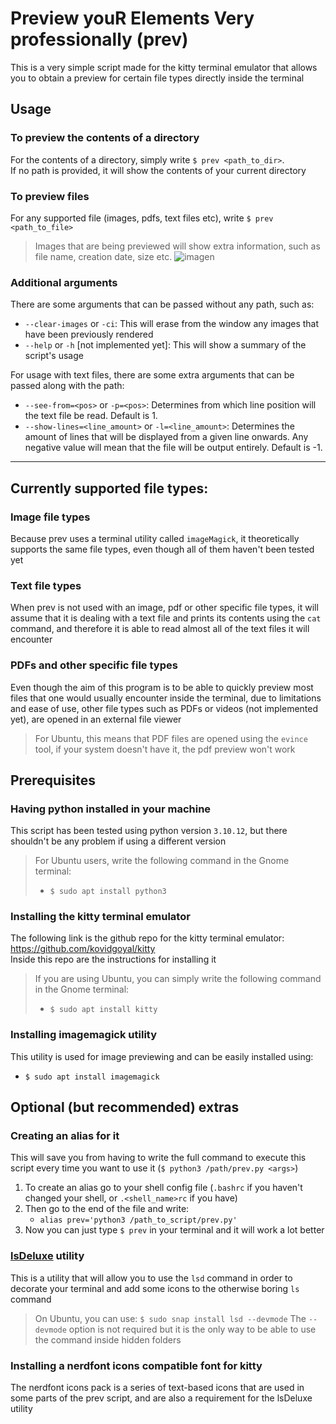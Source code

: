 # Preview  youR  Elements  Very professionally  (prev)
This is a very simple script made for the kitty terminal emulator that allows you to obtain a preview for certain file types directly inside the terminal

## Usage
### To preview the contents of a directory
For the contents of a directory, simply write `$ prev <path_to_dir>`.  
If no path is provided, it will show the contents of your current directory
### To preview files
For any supported file (images, pdfs, text files etc), write `$ prev <path_to_file>`
> Images that are being previewed will show extra information, such as file name, creation date, size etc.
> ![imagen](https://github.com/user-attachments/assets/9edfb27c-5700-4691-8954-57be21a74e9f)
### Additional arguments
There are some arguments that can be passed without any path, such as:
- `--clear-images` or `-ci`: This will erase from the window any images that have been previously rendered
- `--help` or `-h` [not implemented yet]: This will show a summary of the script's usage  
  
For usage with text files, there are some extra arguments that can be passed along with the path:
- `--see-from=<pos>` or `-p=<pos>`: Determines from which line position will the text file be read. Default is 1.
- `--show-lines=<line_amount>` or `-l=<line_amount>`: Determines the amount of lines that will be displayed from a given line onwards. Any negative value will mean that the file will be output entirely. Default is -1.

---
## Currently supported file types:
### Image file types
Because prev uses a terminal utility called `imageMagick`, it theoretically supports the same file types, even though all of them haven't been tested yet  
### Text file types
When prev is not used with an image, pdf or other specific file types, it will assume that it is dealing with a text file and prints its contents using the `cat` command, and therefore it is able to read almost all of the text files it will encounter
### PDFs and other specific file types
Even though the aim of this program is to be able to quickly preview most files that one would usually encounter inside the terminal, due to limitations and ease of use, other file types such as PDFs or videos (not implemented yet), are opened in an external file viewer
> For Ubuntu, this means that PDF files are opened using the `evince` tool, if your system doesn't have it, the pdf preview won't work

## Prerequisites
### Having python installed in your machine
This script has been tested using python version `3.10.12`, but there shouldn't be any problem if using a different version
> For Ubuntu users, write the following command in the Gnome terminal:
> - `$ sudo apt install python3`
### Installing the kitty terminal emulator
The following link is the github repo for the kitty terminal emulator:  
https://github.com/kovidgoyal/kitty  
Inside this repo are the instructions for installing it
> If you are using Ubuntu, you can simply write the following command in the Gnome terminal:
> - `$ sudo apt install kitty`
### Installing imagemagick utility
This utility is used for image previewing and can be easily installed using:
- `$ sudo apt install imagemagick`

## Optional (but recommended) extras
### Creating an alias for it
This will save you from having to write the full command to execute this script every time you want to use it (`$ python3 /path/prev.py <args>`)
1. To create an alias go to your shell config file (`.bashrc` if you haven't changed your shell, or `.<shell_name>rc` if you have)
2. Then go to the end of the file and write:
   - `alias prev='python3 /path_to_script/prev.py'`
3. Now you can just type `$ prev` in your terminal and it will work a lot better

### [lsDeluxe](https://github.com/lsd-rs/lsd) utility
This is a utility that will allow you to use the `lsd` command in order to decorate your terminal and add some icons to the otherwise boring `ls` command 
> On Ubuntu, you can use: `$ sudo snap install lsd --devmode`
> The `--devmode` option is not required but it is the only way to be able to use the command inside hidden folders

### Installing a nerdfont icons compatible font for kitty
The nerdfont icons pack is a series of text-based icons that are used in some parts of the prev script, and are also a requirement for the lsDeluxe utility
